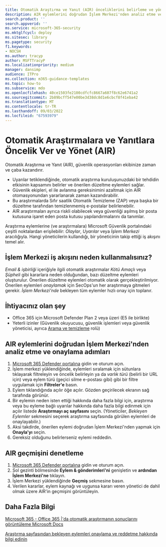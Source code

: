 ```yaml
---
title: Otomatik Araştırma ve Yanıt (AIR) önceliklerini belirleme ve yönetme.
description: AIR eylemlerini doğrudan İşlem Merkezi'nden analiz etme ve onaylama adımları. Uyarılar tetiklendiğinde, Otomatik Araştırma ve Yanıt (AIR), kuruluşunuzdaki bir tehdidin etkisinin kapsamını belirler ve önerilen düzeltme eylemleri sağlar.
search.product: ''
search.appverid: ''
ms.service: microsoft-365-security
ms.mktglfcycl: deploy
ms.sitesec: library
ms.pagetype: security
f1.keywords:
- NOCSH
ms.author: tracyp
author: MSFTTracyP
ms.localizationpriority: medium
manager: dansimp
audience: ITPro
ms.collection: m365-guidance-templates
ms.topic: how-to
ms.subservice: mdo
ms.openlocfilehash: 40ce1503fe2100cdfcfc8667a607f8c62e6741a2
ms.sourcegitcommit: 2b89bcff547e00be3d38dc8d1e6cbcf8f41eba42
ms.translationtype: MT
ms.contentlocale: tr-TR
ms.lasthandoff: 09/03/2022
ms.locfileid: "67593979"
---
```

# <a name="prioritize-and-manage-automated-investigations-and-response-air"></a>Otomatik Araştırmalara ve Yanıtlara Öncelik Ver ve Yönet (AIR)

Otomatik Araştırma ve Yanıt (AIR), güvenlik operasyonları ekibinize zaman ve çaba kazandırır.

- Uyarılar tetiklendiğinde, otomatik araştırma kuruluşunuzdaki bir tehdidin etkisinin kapsamını belirler ve önerilen düzeltme eylemleri sağlar.
- Güvenlik ekipleri, el ile avlanma gereksinimini azaltmak için AIR otomasyonundan yararlanarak zaman kazandırabilir.
- Bu araştırmalarda Sıfır saatlik Otomatik Temizleme (ZAP) veya başka bir düzeltme tarafından temizlenmemiş e-postalar belirlenebilir.
- AIR araştırmaları ayrıca riskli olabilecek veya güvenliği aşılmış bir posta kutusuna işaret eden posta kutusu yapılandırmalarını da tanımlar.

Araştırma eylemlerine (ve araştırmalara) Microsoft Güvenlik portalındaki çeşitli noktalardan erişilebilir: *Olaylar*, *Uyarılar* veya *İşlem Merkezi* aracılığıyla. Hangi yöneticilerin kullandığı, bir yöneticinin takip ettiği iş akışını temel alır.

## <a name="why-use-the-action-center-workflow"></a>İşlem Merkezi iş akışını neden kullanmalısınız?

*Email & işbirliği* içeriğiyle ilgili otomatik araştırmalar *Kötü Amaçlı* veya *Şüpheli* gibi kararlara neden olduğundan, bazı düzeltme eylemleri oluşturulur. Önerilen düzeltme eylemleri otomatik olarak gerçekleştirilmiyor. Önerilen eylemleri *onaylamak* için SecOps'un her araştırmaya gitmeleri gerekir. *İşlem Merkezi'nde* bekleyen tüm eylemler hızlı onay için toplanır.

## <a name="what-youll-need"></a>İhtiyacınız olan şey

- Office 365 için Microsoft Defender Plan 2 veya üzeri (E5 ile birlikte)
- Yeterli izinler (Güvenlik okuyucusu, güvenlik işlemleri veya güvenlik yöneticisi, ayrıca [Arama ve temizleme](../permissions-microsoft-365-security-center.md) rolü)

## <a name="steps-to-analyze-and-approve-air-actions-directly-from-the-action-center"></a>AIR eylemlerini doğrudan İşlem Merkezi'nden analiz etme ve onaylama adımları

1. [Microsoft 365 Defender portalına](https://security.microsoft.com/action-center) gidin ve oturum açın.
2. İşlem merkezi yüklendiğinde, eylemleri sıralamak için sütunlara tıklayarak filtreleyin ve öncelik belirleyin ya da *varlık türü* (belirli bir URL için) veya eylem türü (geçici silme e-postası gibi) gibi bir filtre uygulamak için **Filtreler'e** basın.
3. Eylem tıklandığında açılır öğe açılır. Gözden geçirilecek ekranın sağ tarafında görünür.
4. Bir eylemin neden isten ettiği hakkında daha fazla bilgi için, araştırma veya bu eyleme bağlı uyarılar hakkında daha fazla bilgi edinmek için açılır listede **Araştırmayı aç sayfasını** seçin. (Yöneticiler, *Bekleyen Eylemler* sekmesini seçerek araştırma sayfasında görülen eylemleri de onaylayabilir.)
5. Aksi takdirde, önerilen eylemi doğrudan İşlem Merkezi'nden yapmak için **Onayla'yı** seçin.
6. Gereksiz olduğunu belirlerseniz eylemi reddedin.

## <a name="check-air-history"></a>AIR geçmişini denetleme

1. [Microsoft 365 Defender portalına](https://security.microsoft.com) gidin ve oturum açın.
2. Sol gezinti bölmesinde **Eylem & gönderimleri'ni** genişletin ve **ardından İşlem Merkezi'ne** tıklayın.
3. İşlem Merkezi yüklendiğinde **Geçmiş** sekmesine basın.
4. Verilen kararlar, eylem kaynağı ve uygunsa kararı veren yönetici de dahil olmak üzere AIR'in geçmişini görüntüleyin.

## <a name="more-information"></a>Daha Fazla Bilgi

[Microsoft 365 - Office 365 |'da otomatik araştırmanın sonuçlarını görüntüleme Microsoft Docs](../air-view-investigation-results.md)

[Araştırma sayfasından bekleyen eylemleri onaylama ve reddetme hakkında bilgi edinin](../air-review-approve-pending-completed-actions.md)
